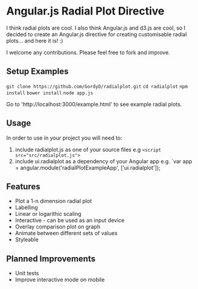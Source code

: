 Angular.js Radial Plot Directive
================================

I think radial plots are cool. I also think Angular.js and d3.js are cool, so I decided to create an Angular.js directive for creating customisable radial plots... and here it is! :)

I welcome any contributions. Please feel free to fork and improve.

Setup Examples
--------------

`git clone https://github.com/GordyD/radialplot.git`
`cd radialplot`
`npm install`
`bower install`
`node app.js`

Go to 'http://localhost:3000/example.html' to see example radial plots.

Usage
-----

In order to use in your project you will need to:

1. include radialplot.js as one of your source files e.g `<script src="src/radialplot.js">`
2. include ui.radialplot as a dependency of your Angular app e.g. `var app = angular.module('radialPlotExampleApp', ['ui.radialplot']);

Features
--------

- Plot a 1-n dimension radial plot
- Labelling 
- Linear or logarithic scaling
- Interactive - can be used as an input device
- Overlay comparison plot on graph
- Animate between different sets of values
- Styleable
 
Planned Improvements
--------------------

- Unit tests 
- Improve interactive mode on mobile
